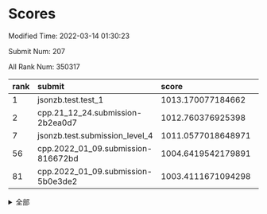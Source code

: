 # Scores

Modified Time: 2022-03-14 01:30:23

Submit Num: 207

All Rank Num: 350317

| rank |               submit               |       score        |       sigma        | pk_num |
| :--- | :--------------------------------- | :----------------- | :----------------- | :----- |
| 1    | jsonzb.test.test_1                 | 1013.170077184662  | 0.8010966768491462 | 6768   |
| 2    | cpp.21_12_24.submission-2b2ea0d7   | 1012.760376925398  | 0.7924695859744587 | 6774   |
| 7    | jsonzb.test.submission_level_4     | 1011.0577018648971 | 0.7686502640306421 | 6772   |
| 56   | cpp.2022_01_09.submission-816672bd | 1004.6419542179891 | 0.7143955221675672 | 6768   |
| 81   | cpp.2022_01_09.submission-5b0e3de2 | 1003.4111671094298 | 0.7158595704219075 | 6762   |


<details>
<summary>全部</summary>

| rank |                 submit                 |       score        |       sigma        | pk_num |
| :--- | :------------------------------------- | :----------------- | :----------------- | :----- |
| 1    | jsonzb.test.test_1                     | 1013.170077184662  | 0.8010966768491462 | 6768   |
| 2    | cpp.21_12_24.submission-2b2ea0d7       | 1012.760376925398  | 0.7924695859744587 | 6774   |
| 3    | gobigger.level_3.submission_level_3_6  | 1011.8550261961453 | 0.7790564759806654 | 6769   |
| 4    | gobigger.level_3.submission_level_3_48 | 1011.4916210287323 | 0.7755144035519207 | 6771   |
| 5    | gobigger.level_3.submission_level_3_27 | 1011.0709962183312 | 0.7780326158285452 | 6774   |
| 6    | gobigger.level_3.submission_level_3_12 | 1011.0693113037066 | 0.7991722680908518 | 6770   |
| 7    | jsonzb.test.submission_level_4         | 1011.0577018648971 | 0.7686502640306421 | 6772   |
| 8    | gobigger.level_3.submission_level_3_11 | 1010.9837036701404 | 0.7764656756325025 | 6769   |
| 9    | gobigger.level_3.submission_level_3_9  | 1010.9255410385879 | 0.7763371134269376 | 6775   |
| 10   | gobigger.level_3.submission_level_3_3  | 1010.9017293445513 | 0.7723244104366686 | 6770   |
| 11   | gobigger.level_3.submission_level_3_38 | 1010.8745804947791 | 0.7756341396171583 | 6766   |
| 12   | gobigger.level_3.submission_level_3_14 | 1010.7861860491074 | 0.7590036603739132 | 6769   |
| 13   | gobigger.level_3.submission_level_3_36 | 1010.7229348947466 | 0.7692477715256276 | 6771   |
| 14   | gobigger.level_3.submission_level_3_28 | 1010.6913369808863 | 0.7682817629916769 | 6771   |
| 15   | gobigger.level_3.submission_level_3_0  | 1010.6845972882145 | 0.7480605611971664 | 6774   |
| 16   | gobigger.level_3.submission_level_3_25 | 1010.6140155004651 | 0.7565492765442846 | 6772   |
| 17   | gobigger.level_3.submission_level_3_8  | 1010.4819993746652 | 0.7572707215912415 | 6774   |
| 18   | gobigger.level_3.submission_level_3_34 | 1010.4587799940913 | 0.7479783569795643 | 6777   |
| 19   | gobigger.level_3.submission_level_3_7  | 1010.3097448591117 | 0.7585312043341296 | 6766   |
| 20   | gobigger.level_3.submission_level_3_30 | 1010.2396668052786 | 0.7847140764893195 | 6775   |
| 21   | gobigger.level_3.submission_level_3_13 | 1010.1932849511752 | 0.7530206351001965 | 6768   |
| 22   | gobigger.level_3.submission_level_3_22 | 1010.1909141182249 | 0.7602540005405002 | 6767   |
| 23   | gobigger.level_3.submission_level_3_26 | 1010.1236321479042 | 0.747623622776028  | 6768   |
| 24   | gobigger.level_3.submission_level_3_47 | 1010.107550649564  | 0.772611421862779  | 6775   |
| 25   | gobigger.level_3.submission_level_3_15 | 1010.1027036234648 | 0.7558109847259239 | 6766   |
| 26   | gobigger.level_3.submission_level_3_49 | 1010.0360775513071 | 0.7639180642996897 | 6770   |
| 27   | gobigger.level_3.submission_level_3_31 | 1010.0060354446595 | 0.7531914923930343 | 6768   |
| 28   | gobigger.level_3.submission_level_3_10 | 1009.9568398351989 | 0.7530871919229295 | 6770   |
| 29   | gobigger.level_3.submission_level_3_37 | 1009.9532711841086 | 0.7610710208850557 | 6767   |
| 30   | gobigger.level_3.submission_level_3_45 | 1009.8912704146421 | 0.7475484543471916 | 6771   |
| 31   | gobigger.level_3.submission_level_3_46 | 1009.7999856678615 | 0.7443510315774916 | 6771   |
| 32   | gobigger.level_3.submission_level_3_21 | 1009.7431921940972 | 0.7531116303950441 | 6769   |
| 33   | gobigger.level_3.submission_level_3_43 | 1009.7074157624612 | 0.783358773434287  | 6759   |
| 34   | gobigger.level_3.submission_level_3_42 | 1009.6918065700397 | 0.7438306875911646 | 6771   |
| 35   | gobigger.level_3.submission_level_3_33 | 1009.668476764116  | 0.7333928273707202 | 6766   |
| 36   | gobigger.level_3.submission_level_3_40 | 1009.5614708738431 | 0.756344885651932  | 6769   |
| 37   | gobigger.level_3.submission_level_3_23 | 1009.5283109157427 | 0.7445816089801264 | 6770   |
| 38   | gobigger.level_3.submission_level_3_16 | 1009.4976663777582 | 0.7467000790401563 | 6772   |
| 39   | gobigger.level_3.submission_level_3_4  | 1009.4937689106853 | 0.7746567634016166 | 6773   |
| 40   | gobigger.level_3.submission_level_3_35 | 1009.473611321392  | 0.7451306976723987 | 6769   |
| 41   | gobigger.level_3.submission_level_3_24 | 1009.4415048941067 | 0.7311972701403453 | 6769   |
| 42   | gobigger.level_3.submission_level_3_18 | 1009.349128486186  | 0.7400651833719482 | 6775   |
| 43   | gobigger.level_3.submission_level_3_44 | 1009.3323731754311 | 0.7460057218119873 | 6766   |
| 44   | gobigger.level_3.submission_level_3_29 | 1009.293635573192  | 0.7606529580016378 | 6766   |
| 45   | gobigger.level_3.submission_level_3_39 | 1009.2353851219364 | 0.7611820124566209 | 6767   |
| 46   | gobigger.level_3.submission_level_3_20 | 1009.1553049544741 | 0.7579408723117681 | 6772   |
| 47   | gobigger.level_3.submission_level_3_17 | 1009.1417309207591 | 0.7359647931162636 | 6770   |
| 48   | gobigger.level_3.submission_level_3_41 | 1009.1196900812541 | 0.7316867962082843 | 6771   |
| 49   | gobigger.level_3.submission_level_3_32 | 1009.044276094986  | 0.7621390612679438 | 6770   |
| 50   | gobigger.level_3.submission_level_3_19 | 1008.9046163216423 | 0.7360455687867125 | 6769   |
| 51   | gobigger.level_3.submission_level_3_5  | 1008.8498492603619 | 0.7411610955038089 | 6769   |
| 52   | gobigger.level_3.submission_level_3_2  | 1008.7906162723641 | 0.7502609606687736 | 6768   |
| 53   | gobigger.level_3.submission_level_3_1  | 1008.6714907336376 | 0.7501037552282898 | 6770   |
| 54   | gobigger.level_1.submission_level_1_41 | 1004.768520828172  | 0.7138266554066507 | 6772   |
| 55   | gobigger.level_1.submission_level_1_49 | 1004.7195548253279 | 0.7404608108893651 | 6765   |
| 56   | cpp.2022_01_09.submission-816672bd     | 1004.6419542179891 | 0.7143955221675672 | 6768   |
| 57   | gobigger.level_1.submission_level_1_13 | 1004.6414565177391 | 0.7147507220934557 | 6768   |
| 58   | gobigger.level_1.submission_level_1_11 | 1004.5938992873116 | 0.7156982996206999 | 6773   |
| 59   | gobigger.level_1.submission_level_1_28 | 1004.4718651101825 | 0.720147535594211  | 6768   |
| 60   | gobigger.level_1.submission_level_1_46 | 1004.325670741438  | 0.73168759297098   | 6772   |
| 61   | gobigger.level_1.submission_level_1_26 | 1004.2613935947918 | 0.7165208324065763 | 6771   |
| 62   | gobigger.level_1.submission_level_1_6  | 1004.2394394396924 | 0.7202470689929406 | 6775   |
| 63   | gobigger.level_1.submission_level_1_36 | 1004.1005270574193 | 0.7247975615152144 | 6770   |
| 64   | gobigger.level_1.submission_level_1_0  | 1004.0853273794315 | 0.7027490326523266 | 6767   |
| 65   | gobigger.level_1.submission_level_1_44 | 1003.9964848097785 | 0.741599574710803  | 6773   |
| 66   | gobigger.level_1.submission_level_1_40 | 1003.979371367744  | 0.7262891805988795 | 6771   |
| 67   | gobigger.level_1.submission_level_1_25 | 1003.8907303376649 | 0.7237545514892627 | 6771   |
| 68   | gobigger.level_1.submission_level_1_29 | 1003.8800319934056 | 0.712355792085011  | 6765   |
| 69   | gobigger.level_1.submission_level_1_23 | 1003.8668990960012 | 0.7127041093632023 | 6773   |
| 70   | gobigger.level_1.submission_level_1_34 | 1003.7757348374391 | 0.7212063498826187 | 6761   |
| 71   | gobigger.level_1.submission_level_1_45 | 1003.7336135044864 | 0.7142259759427813 | 6770   |
| 72   | gobigger.level_1.submission_level_1_10 | 1003.661531331943  | 0.7107546301013544 | 6771   |
| 73   | gobigger.level_1.submission_level_1_12 | 1003.6043952916705 | 0.7226989265684284 | 6772   |
| 74   | gobigger.level_1.submission_level_1_22 | 1003.5913667706997 | 0.7250481069111114 | 6773   |
| 75   | gobigger.level_1.submission_level_1_16 | 1003.5762844394252 | 0.7229857388334523 | 6766   |
| 76   | gobigger.level_1.submission_level_1_30 | 1003.5573443687916 | 0.7214610602351123 | 6768   |
| 77   | gobigger.level_1.submission_level_1_18 | 1003.5086207191657 | 0.7312544458061526 | 6771   |
| 78   | gobigger.level_1.submission_level_1_32 | 1003.4545389736621 | 0.7147054948853224 | 6773   |
| 79   | gobigger.level_1.submission_level_1_17 | 1003.4348216315378 | 0.7166460214650363 | 6765   |
| 80   | gobigger.level_1.submission_level_1_1  | 1003.4120874738654 | 0.707188211732851  | 6767   |
| 81   | cpp.2022_01_09.submission-5b0e3de2     | 1003.4111671094298 | 0.7158595704219075 | 6762   |
| 82   | gobigger.level_1.submission_level_1_33 | 1003.3851187636878 | 0.7112432118862844 | 6771   |
| 83   | gobigger.level_1.submission_level_1_9  | 1003.3258646563543 | 0.7156832322200791 | 6766   |
| 84   | gobigger.level_1.submission_level_1_7  | 1003.2586090730326 | 0.7050468973573929 | 6767   |
| 85   | gobigger.level_1.submission_level_1_20 | 1003.2270777057624 | 0.709780662105487  | 6773   |
| 86   | gobigger.level_1.submission_level_1_4  | 1003.0959973060976 | 0.721451624115611  | 6774   |
| 87   | gobigger.level_1.submission_level_1_48 | 1003.0520129649422 | 0.716897411945298  | 6771   |
| 88   | gobigger.level_1.submission_level_1_43 | 1002.9649208967782 | 0.7152718613989748 | 6772   |
| 89   | gobigger.level_1.submission_level_1_21 | 1002.9532864111609 | 0.7218194574205863 | 6769   |
| 90   | gobigger.level_1.submission_level_1_3  | 1002.8933250172079 | 0.7226271453849885 | 6767   |
| 91   | gobigger.level_1.submission_level_1_39 | 1002.8487253960068 | 0.7193339434637214 | 6764   |
| 92   | gobigger.level_1.submission_level_1_8  | 1002.8245045773423 | 0.7068737506805637 | 6773   |
| 93   | gobigger.level_1.submission_level_1_15 | 1002.6197615709101 | 0.7225502994435259 | 6770   |
| 94   | gobigger.level_1.submission_level_1_24 | 1002.5562467239271 | 0.7054742472072115 | 6770   |
| 95   | gobigger.level_1.submission_level_1_5  | 1002.5460098872725 | 0.7096923456149244 | 6771   |
| 96   | gobigger.level_1.submission_level_1_31 | 1002.5062409123336 | 0.717430329167086  | 6768   |
| 97   | gobigger.level_1.submission_level_1_35 | 1002.3126999048911 | 0.7189827702617182 | 6769   |
| 98   | gobigger.level_1.submission_level_1_2  | 1002.1859417520617 | 0.713663183887479  | 6770   |
| 99   | gobigger.level_1.submission_level_1_19 | 1002.1820000527728 | 0.7099946847597958 | 6776   |
| 100  | gobigger.level_1.submission_level_1_14 | 1002.152590133978  | 0.7031230815413964 | 6769   |
| 101  | gobigger.level_1.submission_level_1_42 | 1002.089745914926  | 0.7135146678168842 | 6773   |
| 102  | gobigger.level_1.submission_level_1_47 | 1002.0345646827702 | 0.7096167486431889 | 6768   |
| 103  | gobigger.level_1.submission_level_1_37 | 1002.0139425674365 | 0.7133688361700786 | 6766   |
| 104  | gobigger.level_1.submission_level_1_38 | 1001.9946552673139 | 0.7135598243858675 | 6768   |
| 105  | gobigger.level_1.submission_level_1_27 | 1001.8073920376991 | 0.7115461090516721 | 6773   |
| 106  | gobigger.random.submission_random_45   | 997.1233394305374  | 0.701072989577135  | 6771   |
| 107  | gobigger.random.submission_random_18   | 997.1188846042417  | 0.7009834574473268 | 6766   |
| 108  | gobigger.random.submission_random_29   | 997.0691512269455  | 0.7021272329421633 | 6769   |
| 109  | gobigger.random.submission_random_28   | 997.0004349327468  | 0.7055125444453828 | 6765   |
| 110  | gobigger.random.submission_random_0    | 996.8717696799682  | 0.7029844398389119 | 6773   |
| 111  | gobigger.random.submission_random_32   | 996.828277235682   | 0.7104540242034879 | 6771   |
| 112  | gobigger.random.submission_random_5    | 996.8113200791444  | 0.7022910611023034 | 6771   |
| 113  | gobigger.random.submission_random_9    | 996.8051069941174  | 0.7164223029278036 | 6766   |
| 114  | gobigger.random.submission_random_39   | 996.7874972086375  | 0.7138409336520184 | 6765   |
| 115  | gobigger.random.submission_random_17   | 996.7684712759078  | 0.695259716024619  | 6768   |
| 116  | gobigger.random.submission_random_15   | 996.7159559689835  | 0.7142771566407086 | 6768   |
| 117  | gobigger.random.submission_random_24   | 996.610813040181   | 0.7313800194534301 | 6772   |
| 118  | gobigger.random.submission_random_14   | 996.5074820820645  | 0.7184501021537477 | 6771   |
| 119  | gobigger.random.submission_random_7    | 996.4946435371147  | 0.7129418122938073 | 6765   |
| 120  | gobigger.random.submission_random_33   | 996.4613239119026  | 0.7012644801700425 | 6766   |
| 121  | gobigger.random.submission_random_12   | 996.3821903610497  | 0.7103377476562925 | 6771   |
| 122  | gobigger.random.submission_random_3    | 996.3746424260394  | 0.7018102734370589 | 6769   |
| 123  | gobigger.random.submission_random_48   | 996.3598166994038  | 0.7045320554404787 | 6775   |
| 124  | gobigger.random.submission_random_37   | 996.3564455020451  | 0.7045416072468855 | 6766   |
| 125  | gobigger.random.submission_random_47   | 996.350844261542   | 0.7196201573498411 | 6769   |
| 126  | gobigger.random.submission_random_1    | 996.3134063844985  | 0.7144255827581133 | 6767   |
| 127  | gobigger.random.submission_random_34   | 996.3085323938371  | 0.7163742615627241 | 6772   |
| 128  | gobigger.random.submission_random_36   | 996.1167863652997  | 0.7187040142340433 | 6772   |
| 129  | gobigger.random.submission_random_40   | 996.0444749555155  | 0.7212336830964617 | 6772   |
| 130  | gobigger.random.submission_random_49   | 996.037503781164   | 0.7088626064600805 | 6769   |
| 131  | gobigger.random.submission_random_26   | 995.9883490395954  | 0.7085621312587721 | 6767   |
| 132  | gobigger.random.submission_random_2    | 995.9546922944219  | 0.7086530837470064 | 6770   |
| 133  | gobigger.random.submission_random_22   | 995.9478664529973  | 0.7144176709132589 | 6772   |
| 134  | gobigger.random.submission_random_19   | 995.9230149376752  | 0.7026143860664745 | 6768   |
| 135  | gobigger.random.submission_random_6    | 995.8994532015155  | 0.7211666694381224 | 6771   |
| 136  | gobigger.random.submission_random_21   | 995.8438809079231  | 0.7210255155647344 | 6774   |
| 137  | gobigger.random.submission_random_41   | 995.8337393414806  | 0.7087068745288179 | 6773   |
| 138  | gobigger.random.submission_random_10   | 995.8103937612193  | 0.7206053696148831 | 6766   |
| 139  | gobigger.random.submission_random_13   | 995.8016367882243  | 0.7218473004107612 | 6770   |
| 140  | gobigger.random.submission_random_25   | 995.6900896288745  | 0.7107617249974048 | 6772   |
| 141  | gobigger.random.submission_random_43   | 995.6671264866953  | 0.7291984157638023 | 6765   |
| 142  | gobigger.random.submission_random_4    | 995.6262639960561  | 0.7209215941064435 | 6769   |
| 143  | gobigger.random.submission_random_42   | 995.540336716342   | 0.7126058848061991 | 6762   |
| 144  | gobigger.random.submission_random_20   | 995.4471213999897  | 0.7080200417903532 | 6763   |
| 145  | gobigger.random.submission_random_11   | 995.4384629852718  | 0.723848819428505  | 6764   |
| 146  | gobigger.random.submission_random_30   | 995.4157092855105  | 0.7080532496365926 | 6765   |
| 147  | gobigger.random.submission_random_38   | 995.3132321825777  | 0.7166578879880757 | 6769   |
| 148  | gobigger.random.submission_random_31   | 995.1713707951538  | 0.730735071003251  | 6767   |
| 149  | gobigger.random.submission_random_27   | 995.1311800622788  | 0.7107342735658229 | 6769   |
| 150  | gobigger.random.submission_random_8    | 995.0522157737457  | 0.7262624268835217 | 6764   |
| 151  | gobigger.random.submission_random_35   | 995.0429881480029  | 0.7110405158839234 | 6763   |
| 152  | gobigger.random.submission_random_44   | 994.9568367246507  | 0.713831400766313  | 6768   |
| 153  | gobigger.random.submission_random_23   | 994.8665847505473  | 0.7215571344049692 | 6772   |
| 154  | gobigger.random.submission_random_16   | 994.7874677250945  | 0.7197471943969902 | 6773   |
| 155  | gobigger.random.submission_random_46   | 994.5220805596585  | 0.70082360596973   | 6760   |
| 156  | gobigger.level_2.submission_level_2_14 | 993.7746256426173  | 0.7423518761764467 | 6766   |
| 157  | gobigger.level_2.submission_level_2_38 | 993.575665165041   | 0.7318281430902012 | 6761   |
| 158  | gobigger.level_2.submission_level_2_10 | 993.52667286394    | 0.7337918123729377 | 6772   |
| 159  | gobigger.level_2.submission_level_2_40 | 993.3846340754981  | 0.7219057145873274 | 6772   |
| 160  | gobigger.level_2.submission_level_2_34 | 993.3610147975229  | 0.7385581737151419 | 6765   |
| 161  | gobigger.level_2.submission_level_2_26 | 993.3457609373218  | 0.7398332465065468 | 6767   |
| 162  | gobigger.level_2.submission_level_2_11 | 993.3320429857878  | 0.73715597222756   | 6774   |
| 163  | gobigger.level_2.submission_level_2_47 | 993.312171553239   | 0.7212287984896801 | 6772   |
| 164  | gobigger.level_2.submission_level_2_24 | 993.3059398367952  | 0.746832653962766  | 6769   |
| 165  | gobigger.level_2.submission_level_2_2  | 993.2730354102447  | 0.7422227469889744 | 6772   |
| 166  | gobigger.level_2.submission_level_2_48 | 993.2295004707013  | 0.7484569157229221 | 6768   |
| 167  | gobigger.level_2.submission_level_2_46 | 993.2078067661643  | 0.7366483325556326 | 6768   |
| 168  | gobigger.level_2.submission_level_2_45 | 993.1944140400726  | 0.7272143329393268 | 6771   |
| 169  | gobigger.level_2.submission_level_2_35 | 993.0288954829646  | 0.7407318428714605 | 6767   |
| 170  | gobigger.level_2.submission_level_2_29 | 992.9919793582806  | 0.739443305254991  | 6768   |
| 171  | gobigger.level_2.submission_level_2_42 | 992.9179089253558  | 0.7455346286337863 | 6771   |
| 172  | gobigger.level_2.submission_level_2_4  | 992.8827555242462  | 0.7300418553647878 | 6768   |
| 173  | gobigger.level_2.submission_level_2_28 | 992.7886452780094  | 0.7368509843110034 | 6770   |
| 174  | gobigger.level_2.submission_level_2_21 | 992.7779005538323  | 0.7462767286299153 | 6774   |
| 175  | gobigger.level_2.submission_level_2_23 | 992.7747158441741  | 0.7404589597730091 | 6774   |
| 176  | gobigger.level_2.submission_level_2_0  | 992.5752441510505  | 0.735631046606889  | 6774   |
| 177  | gobigger.level_2.submission_level_2_49 | 992.5356492225138  | 0.7351138039593434 | 6768   |
| 178  | gobigger.level_2.submission_level_2_37 | 992.4895454900741  | 0.7468503405202456 | 6767   |
| 179  | gobigger.level_2.submission_level_2_22 | 992.3182465938211  | 0.7275623461439307 | 6772   |
| 180  | gobigger.level_2.submission_level_2_3  | 992.1632456078734  | 0.7436637651877284 | 6767   |
| 181  | gobigger.level_2.submission_level_2_6  | 992.1352545253332  | 0.7473310873335829 | 6766   |
| 182  | gobigger.level_2.submission_level_2_31 | 992.0631968264651  | 0.7497261721836121 | 6766   |
| 183  | gobigger.level_2.submission_level_2_32 | 991.9914646027353  | 0.7684496997670238 | 6774   |
| 184  | gobigger.level_2.submission_level_2_30 | 991.9145806048944  | 0.7672896184884489 | 6774   |
| 185  | gobigger.level_2.submission_level_2_16 | 991.9104638924669  | 0.7587611976809916 | 6766   |
| 186  | gobigger.level_2.submission_level_2_5  | 991.7413352905212  | 0.7475222384639453 | 6768   |
| 187  | gobigger.level_2.submission_level_2_36 | 991.6317725234604  | 0.7597014235895599 | 6771   |
| 188  | gobigger.level_2.submission_level_2_15 | 991.6262814447256  | 0.743253951616636  | 6772   |
| 189  | gobigger.level_2.submission_level_2_33 | 991.51367856191    | 0.7571106029292235 | 6769   |
| 190  | gobigger.level_2.submission_level_2_20 | 991.4522880499711  | 0.7557802776471854 | 6768   |
| 191  | gobigger.level_2.submission_level_2_12 | 991.3301951292576  | 0.7945184793491403 | 6767   |
| 192  | gobigger.level_2.submission_level_2_25 | 991.2418213300886  | 0.7544010289260431 | 6769   |
| 193  | gobigger.level_2.submission_level_2_9  | 991.2292150185757  | 0.7513427617128786 | 6770   |
| 194  | gobigger.level_2.submission_level_2_17 | 991.1418835412516  | 0.7500122174685431 | 6773   |
| 195  | gobigger.level_2.submission_level_2_19 | 991.1411672905946  | 0.7638455974017989 | 6773   |
| 196  | gobigger.level_2.submission_level_2_43 | 991.1144501707467  | 0.7433389526901539 | 6771   |
| 197  | gobigger.level_2.submission_level_2_1  | 991.0013860742099  | 0.7788734650192422 | 6769   |
| 198  | gobigger.level_2.submission_level_2_27 | 990.7211882143796  | 0.7714466957621117 | 6771   |
| 199  | gobigger.level_2.submission_level_2_41 | 990.4917395768623  | 0.7581902007133242 | 6767   |
| 200  | gobigger.level_2.submission_level_2_39 | 990.4488856640963  | 0.7687130196440761 | 6769   |
| 201  | gobigger.level_2.submission_level_2_7  | 990.3853639508692  | 0.751589309085186  | 6769   |
| 202  | gobigger.level_2.submission_level_2_8  | 990.2887112641622  | 0.7563966511177257 | 6776   |
| 203  | gobigger.level_2.submission_level_2_18 | 990.223411440238   | 0.7603747571167399 | 6768   |
| 204  | gobigger.level_2.submission_level_2_13 | 990.0648867528907  | 0.7658428301494083 | 6768   |
| 205  | gobigger.level_2.submission_level_2_44 | 990.0066237363695  | 0.7832791276042195 | 6769   |
| 206  | gobigger.none.submission_none_1        | 975.7856144954695  | 1.4689658396519598 | 6768   |
| 207  | gobigger.none.submission_none_0        | 975.3282959752838  | 1.557951576492197  | 6771   |

</details>